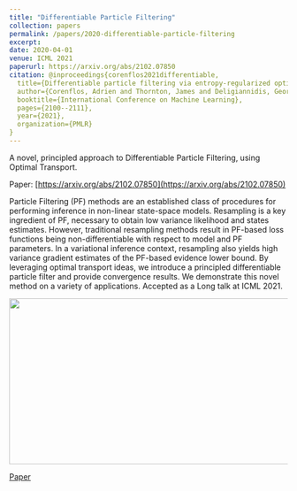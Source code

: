 ```yaml
---
title: "Differentiable Particle Filtering"
collection: papers
permalink: /papers/2020-differentiable-particle-filtering
excerpt: 
date: 2020-04-01
venue: ICML 2021
paperurl: https://arxiv.org/abs/2102.07850
citation: @inproceedings{corenflos2021differentiable,
  title={Differentiable particle filtering via entropy-regularized optimal transport},
  author={Corenflos, Adrien and Thornton, James and Deligiannidis, George and Doucet, Arnaud},
  booktitle={International Conference on Machine Learning},
  pages={2100--2111},
  year={2021},
  organization={PMLR}
}
---
```


A novel, principled approach to Differentiable Particle Filtering, using Optimal Transport.

Paper: [https://arxiv.org/abs/2102.07850](https://arxiv.org/abs/2102.07850)

Particle Filtering (PF) methods are an established class of procedures for performing inference in non-linear state-space models. Resampling is a key ingredient of PF, necessary to obtain low variance likelihood and states estimates. However, traditional resampling methods result in PF-based loss functions being non-differentiable with respect to model and PF parameters. In a variational inference context, resampling also yields high variance gradient estimates of the PF-based evidence lower bound. By leveraging optimal transport ideas, we introduce a principled differentiable particle filter and provide convergence results. We demonstrate this novel method on a variety of applications.
Accepted as a Long talk at ICML 2021.

<img src="https://github.com/JTT94/jtt94.github.io/raw/de17f69ef86f61c7b739d59475d7c573c7d9af52/files/dm_maze.gif" width="800" height="300"/>


[Paper](https://arxiv.org/abs/2102.07850)



